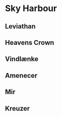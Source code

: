 # Sky Harbour

## Leviathan


## Heavens Crown


## Vindlænke


## Amenecer


## Mir


## Kreuzer


